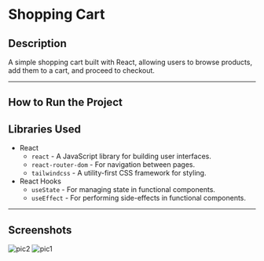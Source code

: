 # Shopping Cart

## Description
A simple shopping cart built with React, allowing users to browse products, add them to a cart, and proceed to checkout.

---
## How to Run the Project

## Libraries Used

- React
  - `react` - A JavaScript library for building user interfaces.
  - `react-router-dom` - For navigation between pages.
  - `tailwindcss` - A utility-first CSS framework for styling.
- React Hooks
  - `useState` - For managing state in functional components.
  - `useEffect` - For performing side-effects in functional components.
  
---

## Screenshots

![pic2](https://github.com/user-attachments/assets/f5cc6964-1bab-4a03-8cf0-1c65207daad9)
![pic1](https://github.com/user-attachments/assets/9accd291-0edd-4290-a5ba-92ef7060ae87)

